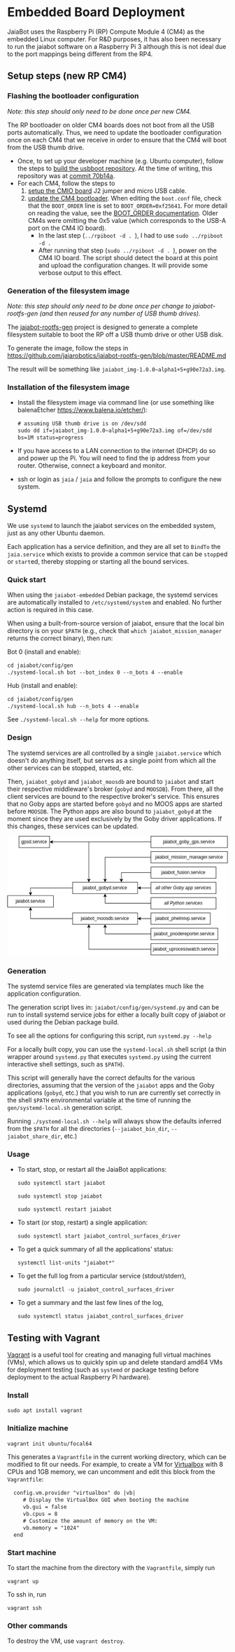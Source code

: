 # Embedded Board Deployment

JaiaBot uses the Raspberry Pi (RP) Compute Module 4 (CM4) as the embedded Linux computer. For R&D purposes, it has also been necessary to run the jaiabot software on a Raspberry Pi 3 although this is not ideal due to the port mappings being different from the RP4.

## Setup steps (new RP CM4)

### Flashing the bootloader configuration

*Note: this step should only need to be done once per new CM4.*

The RP bootloader on older CM4 boards does not boot from all the USB ports automatically. Thus, we need to update the bootloader configuration once on each CM4 that we receive in order to ensure that the CM4 will boot from the USB thumb drive.

- Once, to set up your developer machine (e.g. Ubuntu computer), follow the steps to [build the usbboot repository](https://www.raspberrypi.com/documentation/computers/compute-module.html#compute-module-4-bootloader). At the time of writing, this repository was at [commit 70b14a](https://github.com/raspberrypi/usbboot/commit/70b14a2a4fdad7caf7a614d299cb6f6b1c1b3f56).
- For each CM4, follow the steps to
	1. [setup the CMIO board](https://www.raspberrypi.com/documentation/computers/compute-module.html#setting-up-the-cmio-board) J2 jumper and micro USB cable.
	2. [update the CM4 bootloader](https://www.raspberrypi.com/documentation/computers/compute-module.html#cm4bootloader). When editing the `boot.conf` file, check that the `BOOT_ORDER` line is set to `BOOT_ORDER=0xf25641`. For more detail on reading the value, see the [BOOT_ORDER documentation](https://www.raspberrypi.com/documentation/computers/raspberry-pi.html#BOOT_ORDER). Older CM4s were omitting the 0x5 value (which corresponds to the USB-A port on the CM4 IO board).
		- In the last step (`../rpiboot -d . `), I had to use `sudo ../rpiboot -d .`
		- After running that step (`sudo ../rpiboot -d . `), power on the CM4 IO board. The script should detect the board at this point and upload the configuration changes. It will provide some verbose output to this effect.


### Generation of the filesystem image

*Note: this step should only need to be done once per change to jaiabot-rootfs-gen (and then reused for any number of USB thumb drives).*

The [jaiabot-rootfs-gen](https://github.com/jaiarobotics/jaiabot-rootfs-gen) project is designed to generate a complete filesystem suitable to boot the RP off a USB thumb drive or other USB disk.

To generate the image, follow the steps in https://github.com/jaiarobotics/jaiabot-rootfs-gen/blob/master/README.md

The result will be something like `jaiabot_img-1.0.0~alpha1+5+g90e72a3.img`.

### Installation of the filesystem image

- Install the filesystem image via command line (or use something like balenaEtcher https://www.balena.io/etcher/):

      # assuming USB thumb drive is on /dev/sdd
      sudo dd if=jaiabot_img-1.0.0~alpha1+5+g90e72a3.img of=/dev/sdd bs=1M status=progress

- If you have access to a LAN connection to the internet (DHCP) do so and power up the Pi. You will need to find the ip address from your router. Otherwise, connect a keyboard and monitor.

- ssh or login as `jaia` / `jaia` and follow the prompts to configure the new system.

## Systemd

We use `systemd` to launch the jaiabot services on the embedded system, just as any other Ubuntu daemon.

Each application has a service definition, and they are all set to `BindTo` the `jaia.service` which exists to provide a common service that can be `stop`ped or `start`ed, thereby stopping or starting all the bound services.

### Quick start

When using the `jaiabot-embedded` Debian package, the systemd services are automatically installed to `/etc/systemd/system` and enabled. No further action is required in this case.

When using a built-from-source version of jaiabot, ensure that the local bin directory is on your `$PATH` (e.g., check that `which jaiabot_mission_manager` returns the correct binary), then run:

Bot 0 (install and enable):
```
cd jaiabot/config/gen
./systemd-local.sh bot --bot_index 0 --n_bots 4 --enable
```

Hub (install and enable):
```
cd jaiabot/config/gen
./systemd-local.sh hub --n_bots 4 --enable
```

See `./systemd-local.sh --help` for more options.

### Design

The systemd services are all controlled by a single `jaiabot.service` which doesn't do anything itself, but serves as a single point from which all the other services can be stopped, started, etc.

Then, `jaiabot_gobyd` and `jaiabot_moosdb` are bound to `jaiabot` and start their respective middleware's broker (`gobyd` and `MOOSDB`). From there, all the client services are bound to the respective broker's service. This ensures that no Goby apps are started before `gobyd` and no MOOS apps are started before `MOOSDB`. The Python apps are also bound to `jaiabot_gobyd` at the moment since they are used exclusively by the Goby driver applications. If this changes, these services can be updated.

![](../figures/systemd.png)


### Generation

The systemd service files are generated via templates much like the application configuration.

The generation script lives in: `jaiabot/config/gen/systemd.py` and can be run to install systemd service jobs for either a locally built copy of jaiabot or used during the Debian package build.

To see all the options for configuring this script, run `systemd.py --help`

For a locally built copy, you can use the `systemd-local.sh` shell script (a thin wrapper around `systemd.py` that executes `systemd.py` using the current interactive shell settings, such as `$PATH`).

This script will generally have the correct defaults for the various directories, assuming that the version of the `jaiabot` apps and the Goby applications (`gobyd`, etc.) that you wish to run are currently set correctly in the shell `$PATH` environmental variable at the time of running the `gen/systemd-local.sh` generation script.

Running `./systemd-local.sh --help` will always show the defaults inferred from the `$PATH` for all the directories (`--jaiabot_bin_dir`, `--jaiabot_share_dir`, etc.)

### Usage

- To start, stop, or restart all the JaiaBot applications:
	```
	sudo systemctl start jaiabot
	```
	```
	sudo systemctl stop jaiabot
	```
	```
	sudo systemctl restart jaiabot
	```
	
- To start (or stop, restart) a single application:
	```
	sudo systemctl start jaiabot_control_surfaces_driver
	```	
- To get a quick summary of all the applications' status:
	```
	systemctl list-units "jaiabot*"
	```
- To get the full log from a particular service (stdout/stderr),
	```
	sudo journalctl -u jaiabot_control_surfaces_driver
	```
- To get a summary and the last few lines of the log,
	```
	sudo systemctl status jaiabot_control_surfaces_driver
	```
	

## Testing with Vagrant

[Vagrant](https://www.vagrantup.com) is a useful tool for creating and managing full virtual machines (VMs), which allows us to quickly spin up and delete standard amd64 VMs for deployment testing (such as `systemd` or package testing before deployment to the actual Raspberry Pi hardware).

### Install

```
sudo apt install vagrant
```

### Initialize machine

```
vagrant init ubuntu/focal64
```

This generates a `Vagrantfile` in the current working directory, which can be modified to fit our needs. For example, to create a VM for [Virtualbox](https://www.virtualbox.org/) with 8 CPUs and 1GB memory, we can uncomment and edit this block from the `Vagrantfile`:

```
  config.vm.provider "virtualbox" do |vb|
     # Display the VirtualBox GUI when booting the machine
     vb.gui = false
     vb.cpus = 8
     # Customize the amount of memory on the VM:
     vb.memory = "1024"
  end
```

###  Start machine

To start the machine from the directory with the `Vagrantfile`, simply run
```
vagrant up
```

To ssh in, run

```
vagrant ssh
```

### Other commands

To destroy the VM, use `vagrant destroy`.
